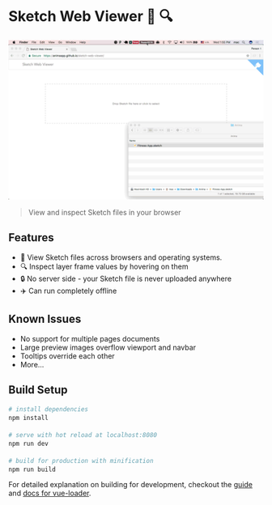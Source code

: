 # Sketch Web Viewer 💎 🔍
![](demo.gif)

> View and inspect Sketch files in your browser

## Features

* 💎 View Sketch files across browsers and operating systems.
* 🔍 Inspect layer frame values by hovering on them
* 🔒 No server side - your Sketch file is never uploaded anywhere
* ✈️ Can run completely offline 

## Known Issues

* No support for multiple pages documents
* Large preview images overflow viewport and navbar
* Tooltips override each other
* More...

## Build Setup

``` bash
# install dependencies
npm install

# serve with hot reload at localhost:8080
npm run dev

# build for production with minification
npm run build
```

For detailed explanation on building for development, checkout the [guide](http://vuejs-templates.github.io/webpack/) and [docs for vue-loader](http://vuejs.github.io/vue-loader).
